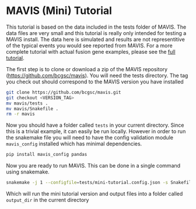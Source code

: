 # MAVIS (Mini) Tutorial

This tutorial is based on the data included in the tests folder of
MAVIS. The data files are very small and this tutorial is really only
intended for testing a MAVIS install. The data here is simulated and
results are not representitive of the typical events you would see
reported from MAVIS. For a more complete tutorial with actual fusion
gene examples, please see the [full tutorial](../../tutorials/full/).

The first step is to clone or download a zip of the MAVIS repository
(<https://github.com/bcgsc/mavis>). You will need the tests directory.
The tag you check out should correspond to the MAVIS version you have
installed

```bash
git clone https://github.com/bcgsc/mavis.git
git checkout <VERSION_TAG>
mv mavis/tests .
mv mavis/Snakefile .
rm -r mavis
```

Now you should have a folder called `tests` in your current directory. Since this is a trivial
example, it can easily be run locally. However in order to run the snakemake file you will need
to have the config validation module `mavis_config` installed which has minimal dependencies.

```bash
pip install mavis_config pandas
```

Now you are ready to run MAVIS. This can be done in a single command using snakemake.

```bash
snakemake -j 1 --configfile=tests/mini-tutorial.config.json -s Snakefile
```

Which will run the mini tutorial version and output files into a folder called `output_dir` in the
current directory
